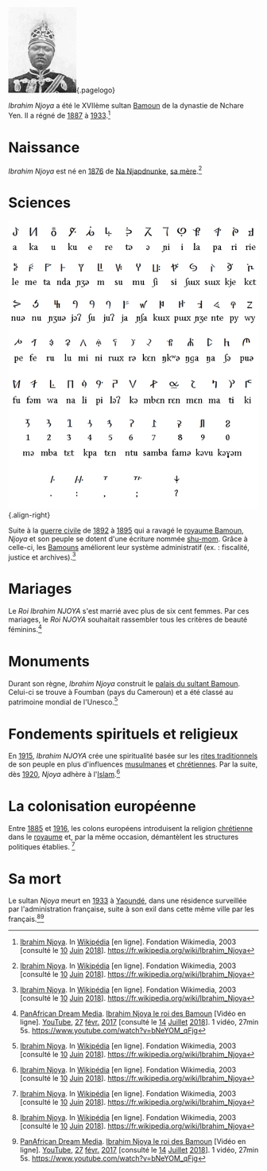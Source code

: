 <!-- TITLE: Ibrahim Njoya -->
<!-- SUBTITLE: Présentation du Roi Ibrahim Njoya -->

![Ibrahim Njoya](/uploads/personnalite/ibrahim-njoya.jpg "Buste de Ibrahim Njoya"){.pagelogo}

*Ibrahim Njoya* a été le XVIIème sultan [Bamoun](/peuple/afrique/a-situer/bamoun) de la dynastie de Nchare Yen. Il a régné de [1887](/histoire/date/calendrier-gregorien/par-annee/1887) à [1933](/histoire/date/calendrier-gregorien/par-annee/1933).[^1]

# Naissance
*Ibrahim Njoya* est né en [1876](/histoire/date/calendrier-gregorien/par-annee/1876) de [Na Njapdnunke](/personnalite/femme/noble/souveraine/reine/afrique/a-situer/bamoun/na-njapdnunke), [sa mère](/personnalite/femme/noble/souveraine/reine/afrique/a-situer/bamoun/na-njapdnunke).[^1]

# Sciences
![Bamum Syllabary](/uploads/ecriture/bamum-syllabary.png "L'écriture Shu-Mom"){.align-right}

Suite à la [guerre civile](/histoire/evenement/guerre/guerre-civile-bamoun) de [1892](/histoire/date/calendrier-gregorien/par-annee/1892) à [1895](/histoire/date/calendrier-gregorien/par-annee/1895) qui a ravagé le [royaume Bamoun](/geographie/royaume/afrique/a-situer/bamoun), *Njoya* et son peuple se dotent d'une écriture nommée [shu-mom](/ecriture/shu-mom). Grâce à celle-ci, les [Bamouns](/peuple/afrique/a-situer/bamoun) améliorent leur système administratif (ex. : fiscalité, justice et archives).[^1]

# Mariages
Le *Roi Ibrahim NJOYA* s'est marrié avec plus de six cent femmes. Par ces mariages, le *Roi NJOYA* souhaitait rassembler tous les critères de beauté féminins.[^2]

# Monuments
Durant son règne, *Ibrahim Njoya* construit le [palais du sultant Bamoun](/monument/afrique/a-situer/palais-des-sultants-bamouns). Celui-ci se trouve à Foumban (pays du Cameroun) et a été classé au patrimoine mondial de l'Unesco.[^1]

# Fondements spirituels et religieux
En [1915](/histoire/date/calendrier-gregorien/par-annee/1915), *Ibrahim NJOYA* crée une spiritualité basée sur les [rites traditionnels]() de son peuple en plus d'influences [musulmanes](/religion/confession/islam) et [chrétiennes](/religion/confession/christianisme).
Par la suite, dès [1920](/histoire/date/calendrier-gregorien/par-annee/1920), *Njoya* adhère à l'[Islam](/religion/confession/islam).[^1]

# La colonisation européenne
Entre [1885](/histoire/date/calendrier-gregorien/par-annee/1885) et [1916](/histoire/date/calendrier-gregorien/par-annee/1916), les colons européens introduisent la religion [chrétienne](/religion/confession/christianisme) dans le [royaume](/geographie/royaume/afrique/a-situer/bamoun) et, par la même occasion, démantèlent les structures politiques établies. [^1]

# Sa mort
Le sultan *Njoya* meurt en [1933](/histoire/date/calendrier-gregorien/par-annee/1933) à [Yaoundé](/geographie/ville/afrique/centre/cameroun/yaounde), dans une résidence surveillée par l'administration française, suite à son exil dans cette même ville par les français.[^1][^2]


[^1]: [Ibrahim Njoya](https://fr.wikipedia.org/wiki/Ibrahim_Njoya). In [Wikipédia](https://fr.wikipedia.org/) [en ligne]. Fondation Wikimedia, 2003 [consulté le [10](/histoire/date/calendrier-gregorien/par-jour/10) [Juin](/histoire/date/calendrier-gregorien/par-mois/juin) [2018](/histoire/date/calendrier-gregorien/par-annee/2018)]. https://fr.wikipedia.org/wiki/Ibrahim_Njoya
[^2]: [PanAfrican Dream Media](https://www.youtube.com/channel/UCu0a1M4ANVmdvF4Zj7c4HIA). [Ibrahim Njoya le roi des Bamoun](https://www.youtube.com/watch?v=bNeYOM_qFjg) [Vidéo en ligne]. [YouTube](https://www.youtube.com/), [27](/histoire/date/calendrier-gregorien/par-jour/27) [févr.](/histoire/date/calendrier-gregorien/par-mois/fevrier) [2017](https://partage.leremsesh.com/histoire/date/calendrier-gregorien/par-annee/2017) [consulté le [14](/histoire/date/calendrier-gregorien/par-jour/14) [Juillet](/histoire/date/calendrier-gregorien/par-mois/juillet) [2018](/histoire/date/calendrier-gregorien/par-annee/2018)]. 1 vidéo, 27min 5s. https://www.youtube.com/watch?v=bNeYOM_qFjg